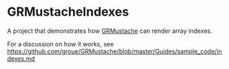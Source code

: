 # GRMustacheIndexes

A project that demonstrates how [GRMustache](https://github.com/groue/GRMustache) can render array indexes.

For a discussion on how it works, see https://github.com/groue/GRMustache/blob/master/Guides/sample_code/indexes.md
